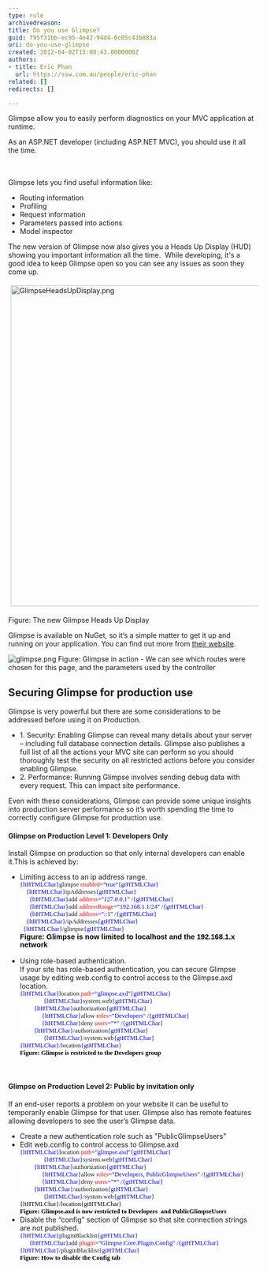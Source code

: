 ```yaml
---
type: rule
archivedreason: 
title: Do you use Glimpse?
guid: f95f31bb-ec95-4e42-94d4-0c05c43b883a
uri: do-you-use-glimpse
created: 2012-04-02T15:08:43.0000000Z
authors:
- title: Eric Phan
  url: https://ssw.com.au/people/eric-phan
related: []
redirects: []

---
```



Glimpse allow you to easily perform diagnostics on your MVC application at runtime.<div>As an ASP.NET developer (including ASP.NET MVC), you should use it all the time.</div>
<br><excerpt class='endintro'></excerpt><br>
<p>Glimpse lets you find useful information like&#58;</p>
<ul><li>Routing information</li>
<li>Profiling</li>
<li>Request information</li>
<li>Parameters passed into actions</li>
<li>Model inspector</li></ul>
<p>The new version of Glimpse now also gives you a Heads Up Display (HUD) showing you important information all the time.&#160; While developing, it's a good idea to keep Glimpse open so you can see any issues as soon&#160;they come up.</p><p><img src="/SoftwareDevelopment/RulesToBetterMVC/PublishingImages/GlimpseHeadsUpDisplay.png" alt="GlimpseHeadsUpDisplay.png" style="margin&#58;5px;width&#58;650px;" /><br></p><p><span class="ssw-rteStyle-FigureNormal">Figure&#58; The new Glimpse Heads Up Display</span></p><p>Glimpse is available on NuGet, so it’s a simple matter to get it up and running on your application. You can find out more from <a href="http&#58;//getglimpse.com/" target="_blank">their website</a>.</p>
<img class="ms-rteCustom-ImageArea" alt="glimpse.png" src="/SoftwareDevelopment/RulesToBetterMVC/PublishingImages/glimpse.png" /> <span class="ms-rteCustom-FigureNormal">Figure&#58; Glimpse in action - We can see which routes were chosen for this page, and the parameters used by the controller</span><span class="ms-rteCustom-FigureNormal"></span> <h2>Securing Glimpse for production use</h2>
<p>Glimpse is very powerful but there are some considerations to be addressed before using it on Production. </p>
<ul><li>1. Security&#58; Enabling Glimpse can reveal many details about your server – including full database connection details. Glimpse also publishes a full list of all the actions your MVC site can perform so you should thoroughly test the security on all restricted actions before you consider enabling Glimpse. </li>
<li>2. Performance&#58; Running Glimpse involves sending debug data with every request. This can impact site performance. </li></ul>
<p>Even with these considerations, Glimpse can provide some unique insights into production server performance so it’s worth spending the time to correctly configure Glimpse for production use.</p>
<h4>Glimpse on Production Level 1&#58; Developers Only</h4>
<p>Install Glimpse on production so that only internal developers can enable it.This is achieved by&#58; </p>
<ul><li>Limiting access to an ip address range. <br><div style="margin&#58;0cm 0cm 0pt;"><span style="font-size&#58;9.5pt;font-family&#58;consolas;background-color&#58;white;color&#58;blue;background-position&#58;initial initial;">{ltHTMLChar}</span><span style="font-size&#58;9.5pt;font-family&#58;consolas;background-color&#58;white;background-position&#58;initial initial;">glimpse</span><span style="font-size&#58;9.5pt;font-family&#58;consolas;background-color&#58;white;color&#58;blue;background-position&#58;initial initial;"> </span><span style="font-size&#58;9.5pt;font-family&#58;consolas;background-color&#58;white;color&#58;red;background-position&#58;initial initial;">enabled</span><span style="font-size&#58;9.5pt;font-family&#58;consolas;background-color&#58;white;color&#58;blue;background-position&#58;initial initial;">=</span><span style="font-size&#58;9.5pt;font-family&#58;consolas;background-color&#58;white;color&#58;black;background-position&#58;initial initial;">&quot;</span><span style="font-size&#58;9.5pt;font-family&#58;consolas;background-color&#58;white;color&#58;blue;background-position&#58;initial initial;">true</span><span style="font-size&#58;9.5pt;font-family&#58;consolas;background-color&#58;white;color&#58;black;background-position&#58;initial initial;">&quot;</span><span style="font-size&#58;9.5pt;font-family&#58;consolas;background-color&#58;white;color&#58;blue;background-position&#58;initial initial;">{gtHTMLChar}</span><span style="font-size&#58;9.5pt;font-family&#58;consolas;background-color&#58;white;color&#58;black;background-position&#58;initial initial;"></span></div>
<div style="margin&#58;0cm 0cm 0pt;"><span style="font-size&#58;9.5pt;font-family&#58;consolas;background-color&#58;white;color&#58;blue;background-position&#58;initial initial;">&#160;&#160;&#160; {ltHTMLChar}</span><span style="font-size&#58;9.5pt;font-family&#58;consolas;background-color&#58;white;background-position&#58;initial initial;">ipAddresses</span><span style="font-size&#58;9.5pt;font-family&#58;consolas;background-color&#58;white;color&#58;blue;background-position&#58;initial initial;">{gtHTMLChar}</span><span style="font-size&#58;9.5pt;font-family&#58;consolas;background-color&#58;white;color&#58;black;background-position&#58;initial initial;"></span></div>
<div style="margin&#58;0cm 0cm 0pt;"><span style="font-size&#58;9.5pt;font-family&#58;consolas;background-color&#58;white;color&#58;blue;background-position&#58;initial initial;">&#160;&#160;&#160;&#160;&#160; {ltHTMLChar}</span><span style="font-size&#58;9.5pt;font-family&#58;consolas;background-color&#58;white;background-position&#58;initial initial;">add</span><span style="font-size&#58;9.5pt;font-family&#58;consolas;background-color&#58;white;color&#58;blue;background-position&#58;initial initial;"> </span><span style="font-size&#58;9.5pt;font-family&#58;consolas;background-color&#58;white;color&#58;red;background-position&#58;initial initial;">address</span><span style="font-size&#58;9.5pt;font-family&#58;consolas;background-color&#58;white;color&#58;blue;background-position&#58;initial initial;">=</span><span style="font-size&#58;9.5pt;font-family&#58;consolas;background-color&#58;white;color&#58;black;background-position&#58;initial initial;">&quot;</span><span style="font-size&#58;9.5pt;font-family&#58;consolas;background-color&#58;white;color&#58;blue;background-position&#58;initial initial;">127.0.0.1</span><span style="font-size&#58;9.5pt;font-family&#58;consolas;background-color&#58;white;color&#58;black;background-position&#58;initial initial;">&quot;</span><span style="font-size&#58;9.5pt;font-family&#58;consolas;background-color&#58;white;color&#58;blue;background-position&#58;initial initial;"> /{gtHTMLChar}</span><span style="font-size&#58;9.5pt;font-family&#58;consolas;background-color&#58;white;color&#58;black;background-position&#58;initial initial;"></span></div>
<div style="margin&#58;0cm 0cm 0pt;"><span style="font-size&#58;9.5pt;font-family&#58;consolas;background-color&#58;white;color&#58;blue;background-position&#58;initial initial;">&#160;&#160;&#160;&#160;&#160; {ltHTMLChar}</span><span style="font-size&#58;9.5pt;font-family&#58;consolas;background-color&#58;white;background-position&#58;initial initial;">add</span><span style="font-size&#58;9.5pt;font-family&#58;consolas;background-color&#58;white;color&#58;blue;background-position&#58;initial initial;"> </span><span style="font-size&#58;9.5pt;font-family&#58;consolas;background-color&#58;white;color&#58;red;background-position&#58;initial initial;">addressRange</span><span style="font-size&#58;9.5pt;font-family&#58;consolas;background-color&#58;white;color&#58;blue;background-position&#58;initial initial;">=</span><span style="font-size&#58;9.5pt;font-family&#58;consolas;background-color&#58;white;color&#58;black;background-position&#58;initial initial;">&quot;</span><span style="font-size&#58;9.5pt;font-family&#58;consolas;background-color&#58;white;color&#58;blue;background-position&#58;initial initial;">192.168.1.1/24</span><span style="font-size&#58;9.5pt;font-family&#58;consolas;background-color&#58;white;color&#58;black;background-position&#58;initial initial;">&quot;</span><span style="font-size&#58;9.5pt;font-family&#58;consolas;background-color&#58;white;color&#58;blue;background-position&#58;initial initial;"> /{gtHTMLChar}</span><span style="font-size&#58;9.5pt;font-family&#58;consolas;background-color&#58;white;color&#58;black;background-position&#58;initial initial;"></span></div>
<div style="margin&#58;0cm 0cm 0pt;"><span style="font-size&#58;9.5pt;font-family&#58;consolas;background-color&#58;white;color&#58;blue;background-position&#58;initial initial;">&#160;&#160;&#160;&#160;&#160; {ltHTMLChar}</span><span style="font-size&#58;9.5pt;font-family&#58;consolas;background-color&#58;white;background-position&#58;initial initial;">add</span><span style="font-size&#58;9.5pt;font-family&#58;consolas;background-color&#58;white;color&#58;blue;background-position&#58;initial initial;"> </span><span style="font-size&#58;9.5pt;font-family&#58;consolas;background-color&#58;white;color&#58;red;background-position&#58;initial initial;">address</span><span style="font-size&#58;9.5pt;font-family&#58;consolas;background-color&#58;white;color&#58;blue;background-position&#58;initial initial;">=</span><span style="font-size&#58;9.5pt;font-family&#58;consolas;background-color&#58;white;color&#58;black;background-position&#58;initial initial;">&quot;</span><span style="font-size&#58;9.5pt;font-family&#58;consolas;background-color&#58;white;color&#58;blue;background-position&#58;initial initial;">&#58;&#58;1</span><span style="font-size&#58;9.5pt;font-family&#58;consolas;background-color&#58;white;color&#58;black;background-position&#58;initial initial;">&quot;</span><span style="font-size&#58;9.5pt;font-family&#58;consolas;background-color&#58;white;color&#58;blue;background-position&#58;initial initial;"> /{gtHTMLChar}</span><span style="font-size&#58;9.5pt;font-family&#58;consolas;background-color&#58;white;color&#58;black;background-position&#58;initial initial;"></span></div>
<div style="margin&#58;0cm 0cm 0pt;"><span style="font-size&#58;9.5pt;font-family&#58;consolas;background-color&#58;white;color&#58;blue;background-position&#58;initial initial;">&#160;&#160;&#160; {ltHTMLChar}/</span><span style="font-size&#58;9.5pt;font-family&#58;consolas;background-color&#58;white;background-position&#58;initial initial;">ipAddresses</span><span style="font-size&#58;9.5pt;font-family&#58;consolas;background-color&#58;white;color&#58;blue;background-position&#58;initial initial;">{gtHTMLChar}</span><span style="font-size&#58;9.5pt;font-family&#58;consolas;background-color&#58;white;color&#58;black;background-position&#58;initial initial;"></span></div>
<span style="font-size&#58;9.5pt;font-family&#58;consolas;background-color&#58;white;color&#58;blue;background-position&#58;initial initial;">&#160; {ltHTMLChar}/</span><span style="font-size&#58;9.5pt;font-family&#58;consolas;background-color&#58;white;background-position&#58;initial initial;">glimpse</span><span style="font-size&#58;9.5pt;font-family&#58;consolas;background-color&#58;white;color&#58;blue;background-position&#58;initial initial;">{gtHTMLChar}<br><span style="font-size&#58;11pt;font-family&#58;calibri, sans-serif;color&#58;#000000;"><strong>Figure&#58; Glimpse is now limited to localhost and the 192.168.1.x network</strong></span></span><span style="font-size&#58;11pt;font-family&#58;calibri, sans-serif;"><br><br></span></li>
<li>Using role-based authentication.<br>If your site has role-based authentication, you can secure Glimpse usage by editing web.config to control access to the Glimpse.axd location.<br><div style="margin&#58;0cm 0cm 0pt;"><span style="font-size&#58;9.5pt;font-family&#58;consolas;background-color&#58;white;color&#58;blue;background-position&#58;initial initial;">{ltHTMLChar}</span><span style="font-size&#58;9.5pt;font-family&#58;consolas;background-color&#58;white;background-position&#58;initial initial;">location</span><span style="font-size&#58;9.5pt;font-family&#58;consolas;background-color&#58;white;color&#58;blue;background-position&#58;initial initial;"> </span><span style="font-size&#58;9.5pt;font-family&#58;consolas;background-color&#58;white;color&#58;red;background-position&#58;initial initial;">path</span><span style="font-size&#58;9.5pt;font-family&#58;consolas;background-color&#58;white;color&#58;blue;background-position&#58;initial initial;">=</span><span style="font-size&#58;9.5pt;font-family&#58;consolas;background-color&#58;white;color&#58;black;background-position&#58;initial initial;">&quot;</span><span style="font-size&#58;9.5pt;font-family&#58;consolas;background-color&#58;white;color&#58;blue;background-position&#58;initial initial;">glimpse.axd</span><span style="font-size&#58;9.5pt;font-family&#58;consolas;background-color&#58;white;color&#58;black;background-position&#58;initial initial;">&quot;</span><span style="font-size&#58;9.5pt;font-family&#58;consolas;background-color&#58;white;color&#58;blue;background-position&#58;initial initial;">{gtHTMLChar}</span><span style="font-size&#58;9.5pt;font-family&#58;consolas;background-color&#58;white;color&#58;black;background-position&#58;initial initial;"></span></div>
<div style="margin&#58;0cm 0cm 0pt;text-indent&#58;36pt;"><span style="font-size&#58;9.5pt;font-family&#58;consolas;background-color&#58;white;color&#58;blue;background-position&#58;initial initial;">{ltHTMLChar}</span><span style="font-size&#58;9.5pt;font-family&#58;consolas;background-color&#58;white;background-position&#58;initial initial;">system.web</span><span style="font-size&#58;9.5pt;font-family&#58;consolas;background-color&#58;white;color&#58;blue;background-position&#58;initial initial;">{gtHTMLChar}</span><span style="font-size&#58;9.5pt;font-family&#58;consolas;background-color&#58;white;color&#58;black;background-position&#58;initial initial;"></span></div>
<div style="margin&#58;0cm 0cm 0pt;"><span style="font-size&#58;9.5pt;font-family&#58;consolas;background-color&#58;white;color&#58;blue;background-position&#58;initial initial;">&#160;&#160;&#160;&#160;&#160;&#160; &#160; {ltHTMLChar}</span><span style="font-size&#58;9.5pt;font-family&#58;consolas;background-color&#58;white;background-position&#58;initial initial;">authorization</span><span style="font-size&#58;9.5pt;font-family&#58;consolas;background-color&#58;white;color&#58;blue;background-position&#58;initial initial;">{gtHTMLChar}</span><span style="font-size&#58;9.5pt;font-family&#58;consolas;background-color&#58;white;color&#58;black;background-position&#58;initial initial;"></span></div>
<div style="margin&#58;0cm 0cm 0pt;"><span style="font-size&#58;9.5pt;font-family&#58;consolas;background-color&#58;white;color&#58;blue;background-position&#58;initial initial;">&#160;&#160;&#160;&#160;&#160; &#160;&#160;&#160;&#160;&#160;&#160;&#160; {ltHTMLChar}</span><span style="font-size&#58;9.5pt;font-family&#58;consolas;background-color&#58;white;background-position&#58;initial initial;">allow</span><span style="font-size&#58;9.5pt;font-family&#58;consolas;background-color&#58;white;color&#58;blue;background-position&#58;initial initial;"> </span><span style="font-size&#58;9.5pt;font-family&#58;consolas;background-color&#58;white;color&#58;red;background-position&#58;initial initial;">roles</span><span style="font-size&#58;9.5pt;font-family&#58;consolas;background-color&#58;white;color&#58;blue;background-position&#58;initial initial;">=</span><span style="font-size&#58;9.5pt;font-family&#58;consolas;background-color&#58;white;color&#58;black;background-position&#58;initial initial;">&quot;</span><span style="font-size&#58;9.5pt;font-family&#58;consolas;background-color&#58;white;color&#58;blue;background-position&#58;initial initial;">Developers</span><span style="font-size&#58;9.5pt;font-family&#58;consolas;background-color&#58;white;color&#58;black;background-position&#58;initial initial;">&quot;</span><span style="font-size&#58;9.5pt;font-family&#58;consolas;background-color&#58;white;color&#58;blue;background-position&#58;initial initial;"> /{gtHTMLChar}</span><span style="font-size&#58;9.5pt;font-family&#58;consolas;background-color&#58;white;color&#58;black;background-position&#58;initial initial;"></span></div>
<div style="margin&#58;0cm 0cm 0pt;"><span style="font-size&#58;9.5pt;font-family&#58;consolas;background-color&#58;white;color&#58;blue;background-position&#58;initial initial;">&#160;&#160;&#160;&#160;&#160; &#160;&#160;&#160;&#160;&#160;&#160;&#160; {ltHTMLChar}</span><span style="font-size&#58;9.5pt;font-family&#58;consolas;background-color&#58;white;background-position&#58;initial initial;">deny</span><span style="font-size&#58;9.5pt;font-family&#58;consolas;background-color&#58;white;color&#58;blue;background-position&#58;initial initial;"> </span><span style="font-size&#58;9.5pt;font-family&#58;consolas;background-color&#58;white;color&#58;red;background-position&#58;initial initial;">users</span><span style="font-size&#58;9.5pt;font-family&#58;consolas;background-color&#58;white;color&#58;blue;background-position&#58;initial initial;">=</span><span style="font-size&#58;9.5pt;font-family&#58;consolas;background-color&#58;white;color&#58;black;background-position&#58;initial initial;">&quot;</span><span style="font-size&#58;9.5pt;font-family&#58;consolas;background-color&#58;white;color&#58;blue;background-position&#58;initial initial;">*</span><span style="font-size&#58;9.5pt;font-family&#58;consolas;background-color&#58;white;color&#58;black;background-position&#58;initial initial;">&quot;</span><span style="font-size&#58;9.5pt;font-family&#58;consolas;background-color&#58;white;color&#58;blue;background-position&#58;initial initial;"> /{gtHTMLChar}</span><span style="font-size&#58;9.5pt;font-family&#58;consolas;background-color&#58;white;color&#58;black;background-position&#58;initial initial;"></span></div>
<div style="margin&#58;0cm 0cm 0pt;"><span style="font-size&#58;9.5pt;font-family&#58;consolas;background-color&#58;white;color&#58;blue;background-position&#58;initial initial;">&#160;&#160;&#160; &#160;&#160; &#160;&#160;{ltHTMLChar}/</span><span style="font-size&#58;9.5pt;font-family&#58;consolas;background-color&#58;white;background-position&#58;initial initial;">authorization</span><span style="font-size&#58;9.5pt;font-family&#58;consolas;background-color&#58;white;color&#58;blue;background-position&#58;initial initial;">{gtHTMLChar}</span><span style="font-size&#58;9.5pt;font-family&#58;consolas;background-color&#58;white;color&#58;black;background-position&#58;initial initial;"></span></div>
<div style="margin&#58;0cm 0cm 0pt;text-indent&#58;36pt;"><span style="font-size&#58;9.5pt;font-family&#58;consolas;background-color&#58;white;color&#58;blue;background-position&#58;initial initial;">{ltHTMLChar}/</span><span style="font-size&#58;9.5pt;font-family&#58;consolas;background-color&#58;white;background-position&#58;initial initial;">system.web</span><span style="font-size&#58;9.5pt;font-family&#58;consolas;background-color&#58;white;color&#58;blue;background-position&#58;initial initial;">{gtHTMLChar}</span><span style="font-size&#58;9.5pt;font-family&#58;consolas;background-color&#58;white;color&#58;black;background-position&#58;initial initial;"></span></div>
<div style="margin&#58;0cm 0cm 0pt;"><span style="font-size&#58;9.5pt;font-family&#58;consolas;background-color&#58;white;color&#58;blue;background-position&#58;initial initial;">{ltHTMLChar}/</span><span style="font-size&#58;9.5pt;font-family&#58;consolas;background-color&#58;white;background-position&#58;initial initial;">location</span><span style="font-size&#58;9.5pt;font-family&#58;consolas;background-color&#58;white;color&#58;blue;background-position&#58;initial initial;">{gtHTMLChar}</span><span style="font-size&#58;9.5pt;font-family&#58;consolas;color&#58;blue;"> <div style="color&#58;#000000;margin&#58;0cm 0cm 0pt;"><b><font face="Calibri">Figure&#58; Glimpse is restricted to the Developers group</font></b></div></span></div></li></ul>
<p>&#160;</p>
<h4>Glimpse on Production Level 2&#58; Public by invitation only</h4>
<p>If an end-user reports a problem on your website it can be useful to temporarily enable Glimpse for that user. Glimpse also has remote features allowing developers to see the user’s Glimpse data. </p>
<ul><li>Create a new authentication role such as &quot;PublicGlimpseUsers&quot;</li>
<li>Edit web.config to control access to Glimpse.axd<br><div style="margin&#58;0cm 0cm 0pt;"><span style="font-size&#58;9.5pt;font-family&#58;consolas;background-color&#58;white;color&#58;blue;background-position&#58;initial initial;">{ltHTMLChar}</span><span style="font-size&#58;9.5pt;font-family&#58;consolas;background-color&#58;white;background-position&#58;initial initial;">location</span><span style="font-size&#58;9.5pt;font-family&#58;consolas;background-color&#58;white;color&#58;blue;background-position&#58;initial initial;"> </span><span style="font-size&#58;9.5pt;font-family&#58;consolas;background-color&#58;white;color&#58;red;background-position&#58;initial initial;">path</span><span style="font-size&#58;9.5pt;font-family&#58;consolas;background-color&#58;white;color&#58;blue;background-position&#58;initial initial;">=</span><span style="font-size&#58;9.5pt;font-family&#58;consolas;background-color&#58;white;color&#58;black;background-position&#58;initial initial;">&quot;</span><span style="font-size&#58;9.5pt;font-family&#58;consolas;background-color&#58;white;color&#58;blue;background-position&#58;initial initial;">glimpse.axd</span><span style="font-size&#58;9.5pt;font-family&#58;consolas;background-color&#58;white;color&#58;black;background-position&#58;initial initial;">&quot;</span><span style="font-size&#58;9.5pt;font-family&#58;consolas;background-color&#58;white;color&#58;blue;background-position&#58;initial initial;">{gtHTMLChar}</span><span style="font-size&#58;9.5pt;font-family&#58;consolas;background-color&#58;white;color&#58;black;background-position&#58;initial initial;"></span></div>
<div style="margin&#58;0cm 0cm 0pt;text-indent&#58;36pt;"><span style="font-size&#58;9.5pt;font-family&#58;consolas;background-color&#58;white;color&#58;blue;background-position&#58;initial initial;">{ltHTMLChar}</span><span style="font-size&#58;9.5pt;font-family&#58;consolas;background-color&#58;white;background-position&#58;initial initial;">system.web</span><span style="font-size&#58;9.5pt;font-family&#58;consolas;background-color&#58;white;color&#58;blue;background-position&#58;initial initial;">{gtHTMLChar}</span><span style="font-size&#58;9.5pt;font-family&#58;consolas;background-color&#58;white;color&#58;black;background-position&#58;initial initial;"></span></div>
<div style="margin&#58;0cm 0cm 0pt;"><span style="font-size&#58;9.5pt;font-family&#58;consolas;background-color&#58;white;color&#58;blue;background-position&#58;initial initial;">&#160;&#160;&#160;&#160;&#160;&#160; &#160; {ltHTMLChar}</span><span style="font-size&#58;9.5pt;font-family&#58;consolas;background-color&#58;white;background-position&#58;initial initial;">authorization</span><span style="font-size&#58;9.5pt;font-family&#58;consolas;background-color&#58;white;color&#58;blue;background-position&#58;initial initial;">{gtHTMLChar}</span><span style="font-size&#58;9.5pt;font-family&#58;consolas;background-color&#58;white;color&#58;black;background-position&#58;initial initial;"></span></div>
<div style="margin&#58;0cm 0cm 0pt;"><span style="font-size&#58;9.5pt;font-family&#58;consolas;background-color&#58;white;color&#58;blue;background-position&#58;initial initial;">&#160;&#160;&#160;&#160;&#160; &#160;&#160;&#160;&#160;&#160;&#160;&#160; {ltHTMLChar}</span><span style="font-size&#58;9.5pt;font-family&#58;consolas;background-color&#58;white;background-position&#58;initial initial;">allow</span><span style="font-size&#58;9.5pt;font-family&#58;consolas;background-color&#58;white;color&#58;blue;background-position&#58;initial initial;"> </span><span style="font-size&#58;9.5pt;font-family&#58;consolas;background-color&#58;white;color&#58;red;background-position&#58;initial initial;">roles</span><span style="font-size&#58;9.5pt;font-family&#58;consolas;background-color&#58;white;color&#58;blue;background-position&#58;initial initial;">=</span><span style="font-size&#58;9.5pt;font-family&#58;consolas;background-color&#58;white;color&#58;black;background-position&#58;initial initial;">&quot;</span><span style="font-size&#58;9.5pt;font-family&#58;consolas;background-color&#58;white;color&#58;blue;background-position&#58;initial initial;">Developers, PublicGlimpseUsers</span><span style="font-size&#58;9.5pt;font-family&#58;consolas;background-color&#58;white;color&#58;black;background-position&#58;initial initial;">&quot;</span><span style="font-size&#58;9.5pt;font-family&#58;consolas;background-color&#58;white;color&#58;blue;background-position&#58;initial initial;"> /{gtHTMLChar}</span><span style="font-size&#58;9.5pt;font-family&#58;consolas;background-color&#58;white;color&#58;black;background-position&#58;initial initial;"></span></div>
<div style="margin&#58;0cm 0cm 0pt;"><span style="font-size&#58;9.5pt;font-family&#58;consolas;background-color&#58;white;color&#58;blue;background-position&#58;initial initial;">&#160;&#160;&#160;&#160;&#160; &#160;&#160;&#160;&#160;&#160;&#160;&#160; {ltHTMLChar}</span><span style="font-size&#58;9.5pt;font-family&#58;consolas;background-color&#58;white;background-position&#58;initial initial;">deny</span><span style="font-size&#58;9.5pt;font-family&#58;consolas;background-color&#58;white;color&#58;blue;background-position&#58;initial initial;"> </span><span style="font-size&#58;9.5pt;font-family&#58;consolas;background-color&#58;white;color&#58;red;background-position&#58;initial initial;">users</span><span style="font-size&#58;9.5pt;font-family&#58;consolas;background-color&#58;white;color&#58;blue;background-position&#58;initial initial;">=</span><span style="font-size&#58;9.5pt;font-family&#58;consolas;background-color&#58;white;color&#58;black;background-position&#58;initial initial;">&quot;</span><span style="font-size&#58;9.5pt;font-family&#58;consolas;background-color&#58;white;color&#58;blue;background-position&#58;initial initial;">*</span><span style="font-size&#58;9.5pt;font-family&#58;consolas;background-color&#58;white;color&#58;black;background-position&#58;initial initial;">&quot;</span><span style="font-size&#58;9.5pt;font-family&#58;consolas;background-color&#58;white;color&#58;blue;background-position&#58;initial initial;"> /{gtHTMLChar}</span><span style="font-size&#58;9.5pt;font-family&#58;consolas;background-color&#58;white;color&#58;black;background-position&#58;initial initial;"></span></div>
<div style="margin&#58;0cm 0cm 0pt;"><span style="font-size&#58;9.5pt;font-family&#58;consolas;background-color&#58;white;color&#58;blue;background-position&#58;initial initial;">&#160;&#160;&#160; &#160;&#160; &#160;&#160;{ltHTMLChar}/</span><span style="font-size&#58;9.5pt;font-family&#58;consolas;background-color&#58;white;background-position&#58;initial initial;">authorization</span><span style="font-size&#58;9.5pt;font-family&#58;consolas;background-color&#58;white;color&#58;blue;background-position&#58;initial initial;">{gtHTMLChar}</span><span style="font-size&#58;9.5pt;font-family&#58;consolas;background-color&#58;white;color&#58;black;background-position&#58;initial initial;"></span></div>
<div style="margin&#58;0cm 0cm 0pt;text-indent&#58;36pt;"><span style="font-size&#58;9.5pt;font-family&#58;consolas;background-color&#58;white;color&#58;blue;background-position&#58;initial initial;">{ltHTMLChar}/</span><span style="font-size&#58;9.5pt;font-family&#58;consolas;background-color&#58;white;background-position&#58;initial initial;">system.web</span><span style="font-size&#58;9.5pt;font-family&#58;consolas;background-color&#58;white;color&#58;blue;background-position&#58;initial initial;">{gtHTMLChar}</span><span style="font-size&#58;9.5pt;font-family&#58;consolas;background-color&#58;white;color&#58;black;background-position&#58;initial initial;"></span></div>
<div style="margin&#58;0cm 0cm 0pt;"><span style="font-size&#58;9.5pt;font-family&#58;consolas;background-color&#58;white;color&#58;#000000;background-position&#58;initial initial;">{ltHTMLChar}/</span><span style="font-size&#58;9.5pt;font-family&#58;consolas;background-color&#58;white;color&#58;#000000;background-position&#58;initial initial;">location</span><span style="font-size&#58;9.5pt;font-family&#58;consolas;background-color&#58;white;color&#58;#000000;background-position&#58;initial initial;">{gtHTMLChar}</span><span style="font-size&#58;9.5pt;font-family&#58;consolas;color&#58;blue;"><span style="color&#58;#000000;"> </span><div style="margin&#58;0cm 0cm 0pt;"><b><font face="Calibri"><span style="color&#58;#000000;">Figure&#58; Glimpse.axd is now restricted to Developers&#160; and PublicGlimpseUsers </span><br></font></b></div></span></div></li>
<li>Disable the “config” section of Glimpse so that site connection strings are not published. <br><div style="margin&#58;0cm 0cm 0pt;"><span style="font-size&#58;9.5pt;font-family&#58;consolas;background-color&#58;white;color&#58;blue;background-position&#58;initial initial;">{ltHTMLChar}</span><span style="font-size&#58;9.5pt;font-family&#58;consolas;background-color&#58;white;background-position&#58;initial initial;">pluginBlacklist</span><span style="font-size&#58;9.5pt;font-family&#58;consolas;background-color&#58;white;color&#58;blue;background-position&#58;initial initial;">{gtHTMLChar}</span><span style="font-size&#58;9.5pt;font-family&#58;consolas;background-color&#58;white;color&#58;black;background-position&#58;initial initial;"></span></div>
<div style="margin&#58;0cm 0cm 0pt;"><span style="font-size&#58;9.5pt;font-family&#58;consolas;background-color&#58;white;color&#58;blue;background-position&#58;initial initial;">&#160;&#160;&#160;&#160;&#160; {ltHTMLChar}</span><span style="font-size&#58;9.5pt;font-family&#58;consolas;background-color&#58;white;background-position&#58;initial initial;">add</span><span style="font-size&#58;9.5pt;font-family&#58;consolas;background-color&#58;white;color&#58;blue;background-position&#58;initial initial;"> </span><span style="font-size&#58;9.5pt;font-family&#58;consolas;background-color&#58;white;color&#58;red;background-position&#58;initial initial;">plugin</span><span style="font-size&#58;9.5pt;font-family&#58;consolas;background-color&#58;white;color&#58;blue;background-position&#58;initial initial;">=</span><span style="font-size&#58;9.5pt;font-family&#58;consolas;background-color&#58;white;color&#58;black;background-position&#58;initial initial;">&quot;</span><span style="font-size&#58;9.5pt;font-family&#58;consolas;background-color&#58;white;color&#58;blue;background-position&#58;initial initial;">Glimpse.Core.Plugin.Config</span><span style="font-size&#58;9.5pt;font-family&#58;consolas;background-color&#58;white;color&#58;black;background-position&#58;initial initial;">&quot;</span><span style="font-size&#58;9.5pt;font-family&#58;consolas;background-color&#58;white;color&#58;blue;background-position&#58;initial initial;"> /{gtHTMLChar}</span><span style="font-size&#58;9.5pt;font-family&#58;consolas;background-color&#58;white;color&#58;black;background-position&#58;initial initial;"></span></div>
<div style="margin&#58;0cm 0cm 0pt;"><span style="font-size&#58;9.5pt;font-family&#58;consolas;background-color&#58;white;color&#58;blue;background-position&#58;initial initial;">{ltHTMLChar}/</span><span style="font-size&#58;9.5pt;font-family&#58;consolas;background-color&#58;white;background-position&#58;initial initial;">pluginBlacklist</span><span style="font-size&#58;9.5pt;font-family&#58;consolas;background-color&#58;white;color&#58;blue;background-position&#58;initial initial;">{gtHTMLChar}<br><b style="color&#58;#000000;"><font face="Calibri">Figure&#58; How to disable the Config tab </font></b></span><span style="font-size&#58;9.5pt;font-family&#58;consolas;color&#58;blue;"></span></div></li>
<p>&#160;</p></ul>


